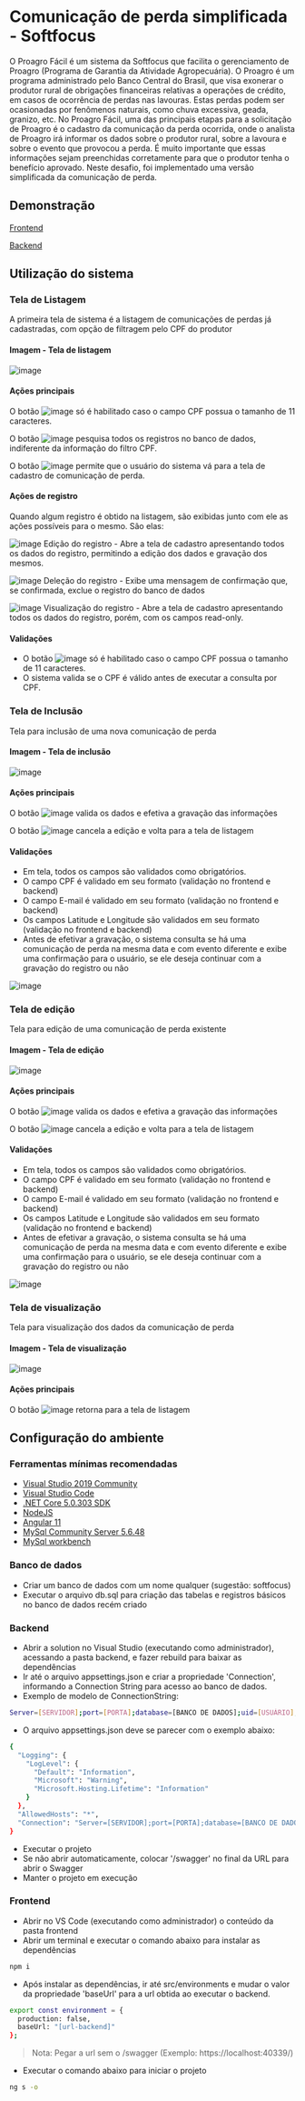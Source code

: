 # Comunicação de perda simplificada - Softfocus
O Proagro Fácil é um sistema da Softfocus que facilita o gerenciamento de
Proagro (Programa de Garantia da Atividade Agropecuária). O Proagro é um
programa administrado pelo Banco Central do Brasil, que visa exonerar o produtor
rural de obrigações financeiras relativas a operações de crédito, em casos de
ocorrência de perdas nas lavouras. Estas perdas podem ser ocasionadas por
fenômenos naturais, como chuva excessiva, geada, granizo, etc.
No Proagro Fácil, uma das principais etapas para a solicitação de Proagro é
o cadastro da comunicação da perda ocorrida, onde o analista de Proagro irá
informar os dados sobre o produtor rural, sobre a lavoura e sobre o evento que
provocou a perda. É muito importante que essas informações sejam preenchidas
corretamente para que o produtor tenha o benefício aprovado.
Neste desafio, foi implementado uma versão simplificada da comunicação de
perda.

## Demonstração
[Frontend](https://app-desafio-softfocus.azurewebsites.net/)

[Backend](https://api-desafio-softfocus.azurewebsites.net/swagger/)

## Utilização do sistema

### Tela de Listagem
A primeira tela de sistema é a listagem de comunicações de perdas já cadastradas, com opção de filtragem pelo CPF do produtor

#### Imagem - Tela de listagem

![image](https://user-images.githubusercontent.com/3593817/130087452-8d0af2d3-6221-4bf6-8a1b-e30ab73f4d1b.png)

#### Ações principais
O botão ![image](https://user-images.githubusercontent.com/3593817/130078396-52a14834-a88b-44fe-a41e-933e4190466b.png) só é habilitado caso o campo CPF possua o tamanho de 11 caracteres.

O botão ![image](https://user-images.githubusercontent.com/3593817/130079295-3b71e210-7e41-40b7-98b0-df1baad9d5aa.png)
 pesquisa todos os registros no banco de dados, indiferente da informação do filtro CPF.

O botão ![image](https://user-images.githubusercontent.com/3593817/130079074-c05546ee-d017-420d-905c-494a66b42c96.png) permite que o usuário do sistema vá para a tela de cadastro de comunicação de perda.

#### Ações de registro
Quando algum registro é obtido na listagem, são exibidas junto com ele as ações possíveis para o mesmo. São elas:

![image](https://user-images.githubusercontent.com/3593817/130089415-1858d4c0-db02-4c3c-9a8f-b34799c28105.png) Edição do registro - Abre a tela de cadastro apresentando todos os dados do registro, permitindo a edição dos dados e gravação dos mesmos.

![image](https://user-images.githubusercontent.com/3593817/130089444-1ac83177-eef4-4cff-b3de-c27e0d95de05.png) Deleção do registro - Exibe uma mensagem de confirmação que, se confirmada, exclue o registro do banco de dados

![image](https://user-images.githubusercontent.com/3593817/130089491-577e3f31-d6ae-49dd-829f-ce7f64622f00.png) Visualização do registro - Abre a tela de cadastro apresentando todos os dados do registro, porém, com os campos read-only.

#### Validações
- O botão ![image](https://user-images.githubusercontent.com/3593817/130078396-52a14834-a88b-44fe-a41e-933e4190466b.png) só é habilitado caso o campo CPF possua o tamanho de 11 caracteres. 
- O sistema valida se o CPF é válido antes de executar a consulta por CPF.

### Tela de Inclusão
Tela para inclusão de uma nova comunicação de perda

#### Imagem - Tela de inclusão

![image](https://user-images.githubusercontent.com/3593817/130080901-8d7a8d39-a136-4079-b29f-5ad6681ed51e.png)

#### Ações principais
O botão ![image](https://user-images.githubusercontent.com/3593817/130083067-cd94d977-977f-4721-8c08-25f71e055224.png) valida os dados e efetiva a gravação das informações

O botão ![image](https://user-images.githubusercontent.com/3593817/130082883-e0c1199e-3d69-4ebc-bf1b-7dfcb9a17183.png) cancela a edição e volta para a tela de listagem

#### Validações
- Em tela, todos os campos são validados como obrigatórios.
- O campo CPF é validado em seu formato (validação no frontend e backend)
- O campo E-mail é validado em seu formato (validação no frontend e backend)
- Os campos Latitude e Longitude são validados em seu formato (validação no frontend e backend)
- Antes de efetivar a gravação, o sistema consulta se há uma comunicação de perda na mesma data e com evento diferente e exibe uma confirmação para o usuário, se ele deseja continuar com a gravação do registro ou não

![image](https://user-images.githubusercontent.com/3593817/130085525-837a2267-7321-4ff0-b551-33626148c534.png)


### Tela de edição
Tela para edição de uma comunicação de perda existente

#### Imagem - Tela de edição

![image](https://user-images.githubusercontent.com/3593817/130081121-d734d2e5-9cc5-4e30-bc54-63869f89d3c8.png)

#### Ações principais
O botão ![image](https://user-images.githubusercontent.com/3593817/130083067-cd94d977-977f-4721-8c08-25f71e055224.png) valida os dados e efetiva a gravação das informações

O botão ![image](https://user-images.githubusercontent.com/3593817/130082883-e0c1199e-3d69-4ebc-bf1b-7dfcb9a17183.png) cancela a edição e volta para a tela de listagem

#### Validações
- Em tela, todos os campos são validados como obrigatórios.
- O campo CPF é validado em seu formato (validação no frontend e backend)
- O campo E-mail é validado em seu formato (validação no frontend e backend)
- Os campos Latitude e Longitude são validados em seu formato (validação no frontend e backend)
- Antes de efetivar a gravação, o sistema consulta se há uma comunicação de perda na mesma data e com evento diferente e exibe uma confirmação para o usuário, se ele deseja continuar com a gravação do registro ou não

![image](https://user-images.githubusercontent.com/3593817/130085525-837a2267-7321-4ff0-b551-33626148c534.png)

### Tela de visualização
Tela para visualização dos dados da comunicação de perda

#### Imagem - Tela de visualização

![image](https://user-images.githubusercontent.com/3593817/130082662-d3e9d625-4b9f-4666-9612-67776efa0e9c.png)

#### Ações principais
O botão ![image](https://user-images.githubusercontent.com/3593817/130082830-92647f1d-42da-402c-a983-f4ec62d6cacb.png) retorna para a tela de listagem

## Configuração do ambiente
### Ferramentas mínimas recomendadas
- [Visual Studio 2019 Community](https://visualstudio.microsoft.com/pt-br/downloads/)
- [Visual Studio Code](https://code.visualstudio.com/download)
- [.NET Core 5.0.303 SDK](https://dotnet.microsoft.com/download/dotnet/5.0)
- [NodeJS](https://nodejs.org/en/download/)
- [Angular 11](https://angular.io/guide/setup-local)
- [MySql Community Server 5.6.48](https://downloads.mysql.com/archives/community/?version=5.6.48)
- [MySql workbench](https://dev.mysql.com/downloads/workbench/)

### Banco de dados
- Criar um banco de dados com um nome qualquer (sugestão: softfocus)
- Executar o arquivo db.sql para criação das tabelas e registros básicos no banco de dados recém criado

### Backend
- Abrir a solution no Visual Studio (executando como administrador), acessando a pasta backend, e fazer rebuild para baixar as dependências
- Ir até o arquivo appsettings.json e criar a propriedade 'Connection', informando a Connection String para acesso ao banco de dados. 
- Exemplo de modelo de ConnectionString:
```sh
Server=[SERVIDOR];port=[PORTA];database=[BANCO DE DADOS];uid=[USUÁRIO];password=[SENHA];SslMode=Preferred
```
- O arquivo appsettings.json deve se parecer com o exemplo abaixo:
```sh
{
  "Logging": {
    "LogLevel": {
      "Default": "Information",
      "Microsoft": "Warning",
      "Microsoft.Hosting.Lifetime": "Information"
    }
  },
  "AllowedHosts": "*",
  "Connection": "Server=[SERVIDOR];port=[PORTA];database=[BANCO DE DADOS];uid=[USUÁRIO];password=[SENHA];SslMode=Preferred"
}
```
- Executar o projeto
- Se não abrir automaticamente, colocar '/swagger' no final da URL para abrir o Swagger
- Manter o projeto em execução

### Frontend
- Abrir no VS Code (executando como administrador) o conteúdo da pasta frontend
- Abrir um terminal e executar o comando abaixo para instalar as dependências
```sh
npm i
```
- Após instalar as dependências, ir até src/environments e mudar o valor da propriedade 'baseUrl' para a url obtida ao executar o backend. 
```sh
export const environment = {
  production: false,
  baseUrl: "[url-backend]"
};
```
> Nota: Pegar a url sem o /swagger (Exemplo: https://localhost:40339/)

- Executar o comando abaixo para iniciar o projeto
```sh
ng s -o
```
